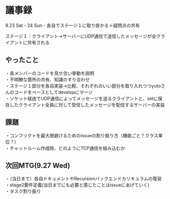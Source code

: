 # 議事録
9.23 Sat - 24 Sun - 各自でステージ１に取り掛かる＋疑問点の共有
<br />

ステージ１：クライアント->サーバーにUDP通信で送信したメッセージが全クライアントに共有される
<br/>
## やったこと
・各メンバーのコードを見せ合い挙動を説明
<br />
・不明瞭な箇所の共有、知識のすり合わせ
<br />
・ステージ１部分を各自実装→比較、それぞれのいい部分を取り入れつつyutoさんのコードをベースとしてdevelopにマージ
<br />
・ソケット経由でUDP通信によってメッセージを送るクライアントと、setに保存したクライアント全員に対して受信したメッセージを配信するサーバーの実装
<br />

## 課題
・コンフリクトを最大限避けるためのissueの割り振り方（機能ごと？クラス単位？）
<br />
・チャットルーム作成時、どのようにTCP通信を組み込むか
<br />

## 次回MTG(9.27 Wed)
・（当日まで）各自ドキュメントやRecursionバックエンドカリキュラムの復習
<br />
・stage2要件定義(当日までにも必要と感じたことはissueにあげていく)
<br />
・タスク割り振り
